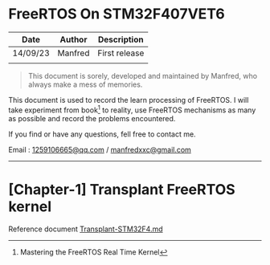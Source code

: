 # FreeRTOS On STM32F407VET6

| Date     | Author  | Description   |
| -------- | ------- | ------------- |
| 14/09/23 | Manfred | First release |
|          |         |               |

> This document is sorely, developed and maintained by Manfred, who always make a mess of memories.

This document is used to record the learn processing of FreeRTOS. I will take experiment from book[^1] to reality, use FreeRTOS mechanisms as many as possible and record the problems encountered.

If you find or have any questions, fell free to contact me.

Email : [1259106665@qq.com](mailto:1259106665@qq.com) / [manfredxxc@gmail.com](mailto:manfredxxc@gmail.com)

---



# [Chapter-1] Transplant FreeRTOS kernel

Reference document [Transplant-STM32F4.md](./Transplant-STM32F4.md)



























[^1]:Mastering the FreeRTOS Real Time Kernel